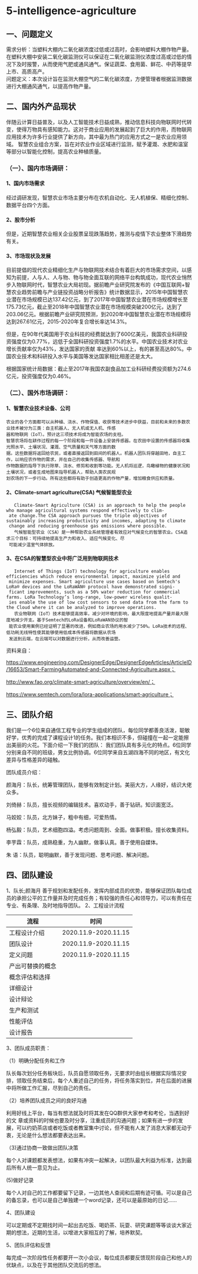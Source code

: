 # 5-intelligence-agriculture
## 一、问题定义
   需求分析：当塑料大棚内二氧化碳浓度过低或过高时，会影响塑料大棚作物产量。在塑料大棚中安装二氧化碳监测仪可以保证在二氧化碳监测仪浓度过高或过低的情况下及时报警，从而使用气肥或通风通气。保证蔬菜、食用菌、鲜花、中药等提早上市、高质高产。   
   问题定义：本次设计旨在监测大棚空气的二氧化碳浓度，方便管理者根据监测数据进行大棚通风通气，以提高作物产量。
## 二、国内外产品现状
   伴随云计算日益普及，以及人工智能技术日益成熟，推动信息科技向物联网时代转变，使得万物具有感知能力。这对于商业应用的发展起到了巨大的作用，而物联网应用技术为许多行业提供了新方向，其中最为热门的应用方式之一是农业应用领域。
   智慧农业组合方案，旨在对农业作业区域进行监测，赋予灌溉、水肥和温室等部分以智能化控制，提高农业种植质量。
### （一）、国内市场调研：
####    1、国内市场需求
   经过调研发现，智慧农业市场主要分布在农机自动化、无人机植保、精细化控制、数据平台四个方面。
####    2、股市分析
   但是，近期智慧农业相关企业股票呈现跌落趋势，推测与疫情下农业整体下滑趋势有关。
#### 3、市场现状及发展
   目前提倡的现代农业精细化生产与物联网技术结合有着巨大的市场需求空间，以感知为前提，人与人、人与物、物与物全面互联的网络平台构筑成功，现代农业悄然步入物联网时代，智慧农业大局初现。据前瞻产业研究院发布的《中国互联网+智慧农业趋势前瞻与产业链投资战略分析报告》统计数据显示，2015年中国智慧农业潜在市场规模已达137.42亿元，到了2017年中国智慧农业潜在市场规模增长至175.73亿元，截止至2018年中国智慧农业潜在市场规模突破200亿元，达到了203.06亿元。根据前瞻产业研究院预测，到2020年中国智慧农业潜在市场规模将达到267.61亿元，2015-2020年复合增长率达14.3%。
   
   但是，在90年代美国用于农业科技的经费就达到了600亿美元，我国农业科研投资强度仅为0.77%，远低于全国科研投资强度1.7%的水平。中国农业技术对农业增长贡献率仅为43%，发达国家的贡献 率达到60%以上，有的甚至高达80%。中国农业技术和科研投入水平与美国等发达国家相比相差还是太大。
   
   根据国家统计局数据：截止至2017年我国农副食品加工业科研经费投资额为274.6亿元，投资强度仅为0.46%。 
### （二）、国外市场调研：
####  1、智慧农业技术设备、公司
    农业的各个方面都可以从种植、浇水、作物保值、收获等技术进步中获益，目前和未来的多数农业技术被分为三类：自主机器人、无人机或无人机、传感
    器和物联网（IoT）。预计这三项技术将成为智能农场的支柱。
    智慧农场将在耕作过程的每一个阶段和每一件设备上安装传感器。在农田中设置的传感器将收集光照水平、土壤状况、灌溉、空气质量和天气等方面的数
    据。这些数据将返回给农民，或者直接返回到田间的机器人。机器人团队将穿越田地，自主工作，以响应农作物的需求，并在自己的收集传感器、导航和
    作物数据的指导下执行除草、浇水、修剪和收割等功能。无人机将巡逻，鸟瞰植物的健康状况和土壤状况，或者生成地图来指导机器人，帮助人类农民规
    划农场的下一步行动。所有这些都将有助于创造更高的作物产量，增加粮食供应和质量。
#### 2、Climate-smart agriculture(CSA)	气候智能型农业
	   Climate-Smart Agriculture (CSA) is an approach to help the people who manage agricultural systems respond effectively to clim-
     ate change.The CSA approach pursues the triple objectives of sustainably increasing productivity and incomes, adapting to climate 
     change and reducing greenhouse gas emissions where possible.
	   气候智能型农业（CSA）是一种帮助农业系统管理者有效应对气候变化的智慧农业。CSA追求三个目标：可持续地提高生产力和收入、适应气候变化、尽
     可能减少温室气体排放。
#### 3、在CSA的智慧型农业中将广泛用到物联网技术
	   Internet of Things (IoT) technology for agriculture enables efficiencies which reduce environmental impact, maximize yield and 
     minimize expenses. Smart agriculture use cases based on Semtech's LoRa® devices and the LoRaWAN® protocol have demonstrated signi-
     ficant improvements, such as a 50% water reduction for commercial farms. LoRa Technology’s long-range, low-power wireless qualit-
     ies enable the use of low cost sensors to send data from the farm to the Cloud where it can be analyzed to improve operations.
	   农业物联网（IoT）技术能够提高效率，减少对环境的影响，最大限度地提高产量并最大限度地减少开支。基于Semtech的LoRa设备和LoRaWAN协议的智
     能农业使用案例已经证明了显著的改进，例如商业农场的用水减少了50%。LoRa技术的远程、低功耗无线特性使其能够使用低成本传感器将数据从农场
     发送到云端，在云端可以对数据进行分析，从而改善运营。
资料来自：

https://www.engineering.com/DesignerEdge/DesignerEdgeArticles/ArticleID/16653/Smart-FarmingAutomated-and-Connected-Agriculture.aspx；

http://www.fao.org/climate-smart-agriculture/overview/en/；

https://www.semtech.com/lora/lora-applications/smart-agriculture；
## 三、团队介绍
我们是一个6位来自通信工程专业的学生组成的团队，每位同学都善良活泼，聪敏好学，优秀的完成了课程设计1的任务。我们本相识不多，但碰撞在一起一定能擦出美丽的火花。下面介绍一下我们的团队：
我们团队具有多元化的特点。6位同学分别来自不同的班级，男女比例协调。6位同学来自五湖四海不同的地区，有文化差异与性格差异的碰触。

团队成员介绍：

颜海月：队长，统筹管理团队，能够有效制定计划。美丽大方，人缘好，结识大佬众多。

刘倚赫：队员，擅长视频的编辑技术。喜欢动手，善于钻研。知识面宽泛。

马姣姣：队员，北方妹子，粗中有细，可爱热情。 

杨弘毅：队员，艺术细胞四溢。考虑问题周到、全面。做事积极。擅长收集资料。

李芋霖：队员，成熟稳重，为人幽默，做事认真。善于使用自媒体。

朱  语：队员，聪明幽默，善于发现问题、思考问题、解决问题。
## 四、团队建设
1、队长;颜海月
善于规划和发配任务，发挥内部成员的优势，能够保证团队每位成员的承担公平的工作量并及时完成任务；有较强的责任心和领导力，可以有责任在专业、有条理、及时地指导团队。
2、工程设计流程

流程 | 时间
------------- | -------------
工程设计介绍 |	2020.11.9-2020.11.15
团队设计 |	2020.11.9-2020.11.15
定义问题 |	2020.11.9-2020.11.15
产出可替换的概念 |	
概念评估和选择 |	
详细设计 |	
设计辩论 |	
生产和测试 |	
性能评估 |	
设计报告 |	

3、团队成员职责：

（1）明确分配任务和工作

队长每次划分任务板块后，队员自愿领取任务，无要求时由组长根据实际情况安排，领取任务结束后，每个人重述自己的任务，将任务落实到位，并在后面的进展中将所做工作汇报，尽到自己的责任。

（2）培养团队成员之间的良好沟通

利用好线上平台，每当有想法就及时将其发在QQ群供大家参考和考伦，当遇到好的文 章或资料的时候也要及时分享，注重成员的沟通问题；如果有进一步的发展，可以约奶茶店或者吃饭或者教室集中讨论，但不能有人发了消息大家都无动于衷，无论是什么想法都要表达出来。

（3)通过协商一致做出团队决策

每个人对课题都发表想法，如果有冲突一起解决，以团队最大利益为标准，达到最后所有人统一意见为止。

 (5)做好记录

每个人对自己的工作都要留下记录，一边其他人查阅和后期有迹可循。可以是自己的备忘录，也可以是自己单独建一个word记录，还可以是最原始的日记……

4、团队建设

可以定期或不定期找时间一起出去吃饭、喝奶茶、玩耍、研究课题等等谈谈大家近期的想法，近期的生活，以增进大家相互的了解，培养默契。

5、团队评估和反馈

每完成一次阶段性任务都要开一次小会议，每位成员都要反馈现阶段自己和他人的优缺点，以及在于其他团队交流后的想法。



 
